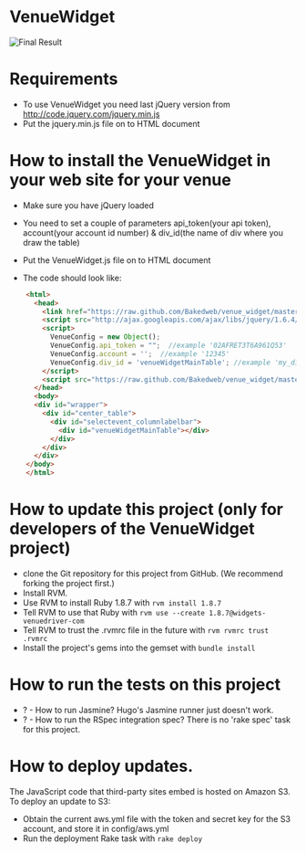 # VenueWidget

![Final Result](https://github.com/Bakedweb/venue_widget/raw/master/venue_widget.png)


# Requirements

* To use VenueWidget you need last jQuery version from http://code.jquery.com/jquery.min.js
* Put the jquery.min.js file on to HTML document


# How to install the VenueWidget in your web site for your venue

* Make sure you have jQuery loaded

* You need to set a couple of parameters api_token(your api token), account(your account id number) & div_id(the name of div where you draw the table)

* Put the VenueWidget.js file on to HTML document

* The code should look like:

```html
    <html>
      <head>
        <link href="https://raw.github.com/Bakedweb/venue_widget/master/public/css/styles.css"  rel='stylesheet' type='text/css'/>
        <script src="http://ajax.googleapis.com/ajax/libs/jquery/1.6.4/jquery.min.js" charset="utf-8"></script>
        <script> 
          VenueConfig = new Object();
          VenueConfig.api_token = "";  //example '02AFRET3T6A961Q53'
          VenueConfig.account = '';  //example '12345'
          VenueConfig.div_id = 'venueWidgetMainTable'; //example 'my_div'
        </script>
        <script src="https://raw.github.com/Bakedweb/venue_widget/master/public/js/VenueWidget.js" charset="utf-8"></script>
      </head>
      <body>
      <div id="wrapper">
        <div id="center_table">
          <div id="selectevent_columnlabelbar">
            <div id="venueWidgetMainTable"></div>
          </div>
        </div>
      </div>
    </body>
    </html>
```


# How to update this project (only for developers of the VenueWidget project)

* clone the Git repository for this project from GitHub. (We recommend forking the project first.)
* Install RVM.
* Use RVM to install Ruby 1.8.7 with ```rvm install 1.8.7```
* Tell RVM to use that Ruby with ```rvm use --create 1.8.7@widgets-venuedriver-com```
* Tell RVM to trust the .rvmrc file in the future with ```rvm rvmrc trust .rvmrc```
* Install the project's gems into the gemset with ```bundle install```


# How to run the tests on this project

* ? - How to run Jasmine?  Hugo's Jasmine runner just doesn't work.
* ? - How to run the RSpec integration spec?  There is no 'rake spec' task for this project.


# How to deploy updates.

The JavaScript code that third-party sites embed is hosted on Amazon S3.  To deploy an update to S3:

* Obtain the current aws.yml file with the token and secret key for the S3 account, and store it in config/aws.yml
* Run the deployment Rake task with ```rake deploy```